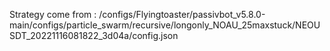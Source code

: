 Strategy come from : /configs/Flyingtoaster/passivbot_v5.8.0-main/configs/particle_swarm/recursive/longonly_NOAU_25maxstuck/NEOUSDT_20221116081822_3d04a/config.json
